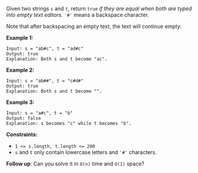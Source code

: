 Given two strings `s` and `t`, return `true` *if they are equal when both are typed into empty text editors*. `'#'` means a backspace character.

Note that after backspacing an empty text, the text will continue empty.

**Example 1:**
```
Input: s = "ab#c", t = "ad#c"
Output: true
Explanation: Both s and t become "ac".
```
**Example 2:**
```
Input: s = "ab##", t = "c#d#"
Output: true
Explanation: Both s and t become "".
```
**Example 3:**
```
Input: s = "a#c", t = "b"
Output: false
Explanation: s becomes "c" while t becomes "b".
```
**Constraints:**
- `1 <= s.length, t.length <= 200`
- `s` and `t` only contain lowercase letters and `'#'` characters.
 
**Follow up**: Can you solve it in `O(n)` time and `O(1)` space?